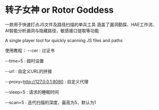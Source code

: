 # 转子女神 or Rotor Goddess
一款用于快速打点JS文件及路径扫描的单兵工具
涵盖了漏洞勘探、HAE工作流、AI智能分析漏洞与隐藏路径，敏感接口提取等功能

A single player tool for quickly scanning JS files and paths

使用教程：
--cer : 过证书

--time=5 : 超时设置

--url : 自定义URL的拼接

--proxy=http://127.0.0.1:8080 : 自定义代理

--sleep=5 : 请求的睡眠时间

--scan=5 : 迭代扫描的深度，最高为5，默认为1
